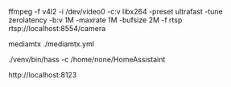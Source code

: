 


ffmpeg -f v4l2 -i /dev/video0 -c:v libx264 -preset ultrafast -tune zerolatency -b:v 1M -maxrate 1M -bufsize 2M -f rtsp rtsp://localhost:8554/camera

mediamtx ./mediamtx.yml


./venv/bin/hass -c /home/none/HomeAssistaint


http://localhost:8123
